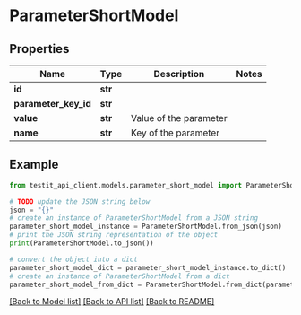 # ParameterShortModel


## Properties

Name | Type | Description | Notes
------------ | ------------- | ------------- | -------------
**id** | **str** |  | 
**parameter_key_id** | **str** |  | 
**value** | **str** | Value of the parameter | 
**name** | **str** | Key of the parameter | 

## Example

```python
from testit_api_client.models.parameter_short_model import ParameterShortModel

# TODO update the JSON string below
json = "{}"
# create an instance of ParameterShortModel from a JSON string
parameter_short_model_instance = ParameterShortModel.from_json(json)
# print the JSON string representation of the object
print(ParameterShortModel.to_json())

# convert the object into a dict
parameter_short_model_dict = parameter_short_model_instance.to_dict()
# create an instance of ParameterShortModel from a dict
parameter_short_model_from_dict = ParameterShortModel.from_dict(parameter_short_model_dict)
```
[[Back to Model list]](../README.md#documentation-for-models) [[Back to API list]](../README.md#documentation-for-api-endpoints) [[Back to README]](../README.md)


